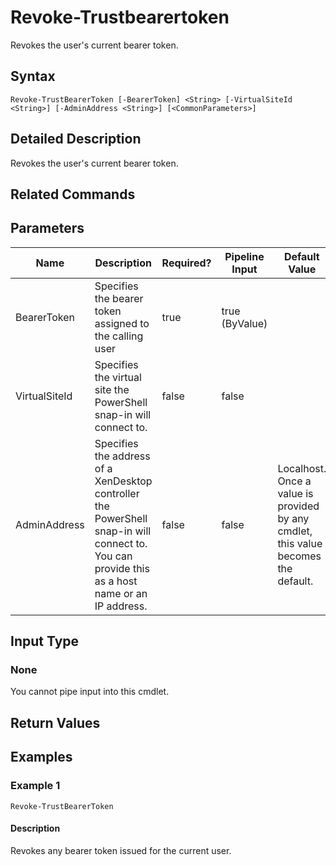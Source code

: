 ﻿
# Revoke-Trustbearertoken
Revokes the user's current bearer token.
## Syntax
```
Revoke-TrustBearerToken [-BearerToken] <String> [-VirtualSiteId <String>] [-AdminAddress <String>] [<CommonParameters>]
```
## Detailed Description
Revokes the user's current bearer token.


## Related Commands

## Parameters
| Name   | Description | Required? | Pipeline Input | Default Value |
| --- | --- | --- | --- | --- |
| BearerToken | Specifies the bearer token assigned to the calling user | true | true (ByValue) |  |
| VirtualSiteId | Specifies the virtual site the PowerShell snap-in will connect to. | false | false |  |
| AdminAddress | Specifies the address of a XenDesktop controller the PowerShell snap-in will connect to. You can provide this as a host name or an IP address. | false | false | Localhost. Once a value is provided by any cmdlet, this value becomes the default. |

## Input Type

### None
You cannot pipe input into this cmdlet.
## Return Values

### 

## Examples

### Example 1
```
Revoke-TrustBearerToken
```
#### Description
Revokes any bearer token issued for the current user.
